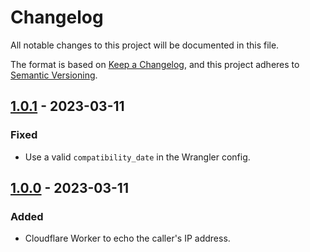 # Changelog

All notable changes to this project will be documented in this file.

The format is based on [Keep a Changelog](https://keepachangelog.com/en/1.0.0/),
and this project adheres to [Semantic Versioning](https://semver.org/spec/v2.0.0.html).

## [1.0.1] - 2023-03-11

### Fixed

- Use a valid `compatibility_date` in the Wrangler config.

## [1.0.0] - 2023-03-11

### Added

- Cloudflare Worker to echo the caller's IP address.

[1.0.1]: https://github.com/AverageHelper/ip-echo-cloudflare/compare/v1.0.0...v1.0.1
[1.0.0]: https://github.com/AverageHelper/ip-echo-cloudflare/releases/tag/v1.0.0
